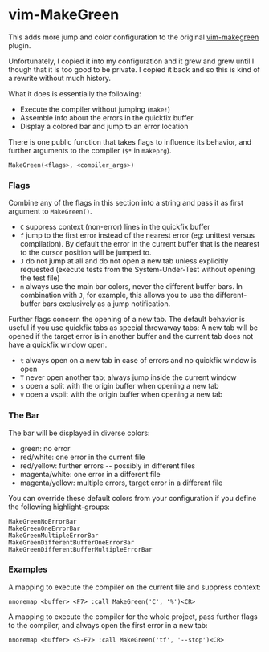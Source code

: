 vim-MakeGreen
=============

This adds more jump and color configuration to the original [vim-makegreen][]
plugin.

Unfortunately, I copied it into my configuration and it grew and grew until
I though that it is too good to be private.  I copied it back and so this is
kind of a rewrite without much history.

What it does is essentially the following:

- Execute the compiler without jumping (`make!`)
- Assemble info about the errors in the quickfix buffer
- Display a colored bar and jump to an error location

There is one public function that takes flags to influence its behavior, and
further arguments to the compiler (`$*` in `makeprg`).

    MakeGreen(<flags>, <compiler_args>)

### Flags
Combine any of the flags in this section into a string and pass it as first
argument to `MakeGreen()`.

- `C` suppress context (non-error) lines in the quickfix buffer
- `f` jump to the first error instead of the nearest error (eg: unittest versus
  compilation).  By default the error in the current buffer that is the nearest
  to the cursor position will be jumped to.
- `J` do not jump at all and do not open a new tab unless explicitly requested
  (execute tests from the System-Under-Test without opening the test file)
- `m` always use the main bar colors, never the different buffer bars.  In
  combination with `J`, for example, this allows you to use the different-buffer
  bars exclusively as a jump notification.

Further flags concern the opening of a new tab.  The default behavior is useful
if you use quickfix tabs as special throwaway tabs:  A new tab will be opened
if the target error is in another buffer and the current tab does not have a
quickfix window open.

- `t` always open on a new tab in case of errors and no quickfix window is open
- `T` never open another tab; always jump inside the current window
- `s` open a split with the origin buffer when opening a new tab
- `v` open a vsplit with the origin buffer when opening a new tab

### The Bar
The bar will be displayed in diverse colors:

- green: no error
- red/white: one error in the current file
- red/yellow: further errors -- possibly in different files
- magenta/white: one error in a different file
- magenta/yellow: multiple errors, target error in a different file

You can override these default colors from your configuration if you define
the following highlight-groups:

    MakeGreenNoErrorBar
    MakeGreenOneErrorBar
    MakeGreenMultipleErrorBar
    MakeGreenDifferentBufferOneErrorBar
    MakeGreenDifferentBufferMultipleErrorBar

### Examples
A mapping to execute the compiler on the current file and suppress context:

    nnoremap <buffer> <F7> :call MakeGreen('C', '%')<CR>

A mapping to execute the compiler for the whole project, pass further flags to
the compiler, and always open the first error in a new tab:

    nnoremap <buffer> <S-F7> :call MakeGreen('tf', '--stop')<CR>

  [vim-makegreen]: https://github.com/reinh/vim-makegreen
